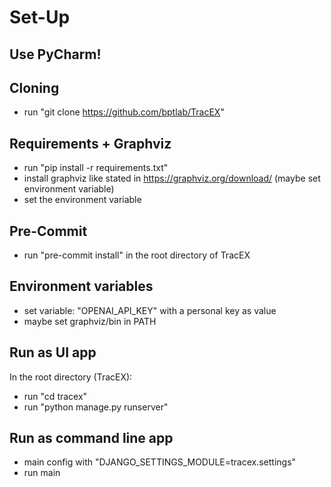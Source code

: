 # Set-Up

## Use PyCharm!

## Cloning

- run "git clone https://github.com/bptlab/TracEX"

## Requirements + Graphviz

- run "pip install -r requirements.txt"
- install graphviz like stated in https://graphviz.org/download/
(maybe set environment variable)
- set the environment variable

## Pre-Commit

- run "pre-commit install" in the root directory of TracEX

## Environment variables

- set variable: "OPENAI_API_KEY" with a personal key as value
- maybe set graphviz/bin in PATH

## Run as UI app

In the root directory (TracEX):
- run "cd tracex"
- run "python manage.py runserver"

## Run as command line app

- main config with "DJANGO_SETTINGS_MODULE=tracex.settings"
- run main
